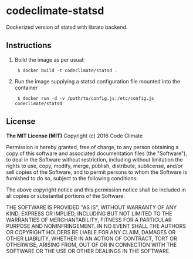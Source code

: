 # codeclimate-statsd

Dockerized version of statsd with librato backend.

## Instructions

1. Build the image as per usual:

        $ docker build -t codeclimate/statsd .

2. Run the image supplying a statsd configuration file mounted into the container

        $ docker run -d -v /path/to/config.js:/etc/config.js codeclimate/statsd

## License

**The MIT License (MIT)**
Copyright (c) 2016 Code Climate

Permission is hereby granted, free of charge, to any person obtaining a copy of this software and associated documentation files (the "Software"), to deal in the Software without restriction, including without limitation the rights to use, copy, modify, merge, publish, distribute, sublicense, and/or sell copies of the Software, and to permit persons to whom the Software is furnished to do so, subject to the following conditions:

The above copyright notice and this permission notice shall be included in all copies or substantial portions of the Software.

THE SOFTWARE IS PROVIDED "AS IS", WITHOUT WARRANTY OF ANY KIND, EXPRESS OR IMPLIED, INCLUDING BUT NOT LIMITED TO THE WARRANTIES OF MERCHANTABILITY, FITNESS FOR A PARTICULAR PURPOSE AND NONINFRINGEMENT. IN NO EVENT SHALL THE AUTHORS OR COPYRIGHT HOLDERS BE LIABLE FOR ANY CLAIM, DAMAGES OR OTHER LIABILITY, WHETHER IN AN ACTION OF CONTRACT, TORT OR OTHERWISE, ARISING FROM, OUT OF OR IN CONNECTION WITH THE SOFTWARE OR THE USE OR OTHER DEALINGS IN THE SOFTWARE.
